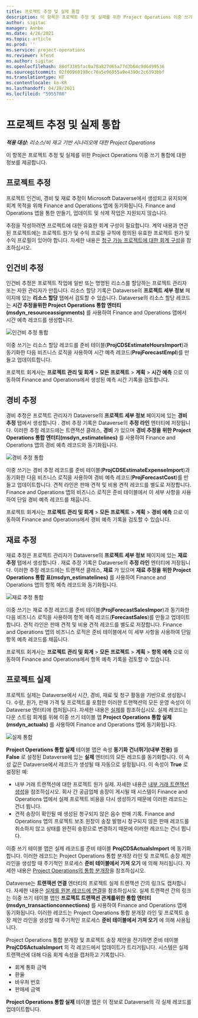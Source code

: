```yaml
---
title: 프로젝트 추정 및 실제 통합
description: 이 항목은 프로젝트 추정 및 실제를 위한 Project Operations 이중 쓰기 통합에 대한 정보를 제공합니다.
author: sigitac
manager: Annbe
ms.date: 4/26/2021
ms.topic: article
ms.prod: ''
ms.service: project-operations
ms.reviewer: kfend
ms.author: sigitac
ms.openlocfilehash: 88df3385fac0a78a827d65a77d3b04c9d6499536
ms.sourcegitcommit: 02f00960198cc78a5e96955a9e4390c2c6393bbf
ms.translationtype: HT
ms.contentlocale: ko-KR
ms.lasthandoff: 04/28/2021
ms.locfileid: "5955788"
---
```

# <a name="project-estimates-and-actuals-integration"></a>프로젝트 추정 및 실제 통합

_**적용 대상:** 리소스/비 재고 기반 시나리오에 대한 Project Operations_

이 항목은 프로젝트 추정 및 실제를 위한 Project Operations 이중 쓰기 통합에 대한 정보를 제공합니다.

## <a name="project-estimates"></a>프로젝트 추정

프로젝트 인건비, 경비 및 재료 추정이 Microsoft Dataverse에서 생성되고 유지되며 회계 목적을 위해 Finance and Operations 앱에 동기화됩니다. Finance and Operations 앱을 통한 만들기, 업데이트 및 삭제 작업은 지원되지 않습니다.

추정을 작성하려면 프로젝트에 대한 유효한 회계 구성이 필요합니다. 계약 내용과 연관된 프로젝트에는 프로젝트 원가 및 수익 프로필 규칙에 정의된 유효한 프로젝트 원가 및 수익 프로필이 있어야 합니다. 자세한 내용은 [청구 가능 프로젝트에 대한 회계 구성](../project-accounting/configure-accounting-billable-projects.md#configure-project-cost-and-revenue-profile-rules)을 참조하십시오.

## <a name="labor-estimates"></a>인건비 추정

인건비 추정은 프로젝트 작업에 일반 또는 명명된 리소스를 할당하는 프로젝트 관리자 또는 자원 관리자가 만듭니다. 리소스 할당 기록은 Dataverse의 **프로젝트 세부 정보** 페이지에 있는 **리소스 할당** 탭에서 검토할 수 있습니다. Dataverse의 리소스 할당 레코드는 **시간 추정을위한 Project Operations 통합 엔터티(msdyn\_resourceassignments)** 를 사용하여 Finance and Operations 앱에서 시간 예측 레코드를 생성합니다.

   ![인건비 추정 통합](./Media/DW4LaborEstimates.png)

이중 쓰기는 리소스 할당 레코드를 준비 테이블(**ProjCDSEstimateHoursImport**)과 동기화한 다음 비즈니스 로직을 사용하여 시간 예측 레코드(**ProjForecastEmpl**)를 만들고 업데이트합니다.

프로젝트 회계사는 **프로젝트 관리 및 회계** > **모든 프로젝트** > **계획** > **시간 예측** 으로 이동하여 Finance and Operations에서 생성된 예측 시간 기록을 검토합니다.

## <a name="expense-estimates"></a>경비 추정

경비 추정은 프로젝트 관리자가 Dataverse의 **프로젝트 세부 정보** 페이지에 있는 **경비 추정** 탭에서 생성합니다 . 경비 추정 기록은 Dataverse의 **추정 라인** 엔터티에 저장됩니다. 이러한 추정 레코드에는 트랜잭션 클래스, **경비** 가 있으며 **경비 추정을 위한 Project Operations 통합 엔터티(msdyn\_estimatelines)** 를 사용하여 Finance and Operations  앱의 경비 예측 레코드와 동기화됩니다.

   ![경비 추정 통합](./Media/DW4ExpenseEstimates.png)

이중 쓰기는 경비 추정 레코드를 준비 테이블(**ProjCDSEstimateExpenseImport**)과 동기화한 다음 비즈니스 로직을 사용하여 경비 예측 레코드(**ProjForecastCost**)를 만들고 업데이트합니다. 견적 라인은 판매 견적 및 비용 견적 레코드를 별도로 저장합니다. Finance and Operations 앱의 비즈니스 로직은 준비 테이블에서 이 세부 사항을 사용하여 단일 경비 예측 레코드를 채웁니다.

프로젝트 회계사는 **프로젝트 관리 및 회계** > **모든 프로젝트** > **계획** > **경비 예측** 으로 이동하여 Finance and Operations에서 경비 예측 기록을 검토할 수 있습니다.

## <a name="material-estimates"></a>재료 추정

재료 추정은 프로젝트 관리자가 Dataverse의 **프로젝트 세부 정보** 페이지에 있는 **재료 추정** 탭에서 생성합니다 . 재료 추정 기록은 Dataverse의 **추정 라인** 엔터티에 저장됩니다. 이러한 추정 레코드에는 트랜잭션 클래스, **재료** 가 있으며 **재료 추정을 위한 Project Operations 통합 표(msdyn\_estimatelines)** 를 사용하여 Finance and Operations  앱의 항목 예측 레코드와 동기화됩니다.

   ![재료 추정 통합](./Media/DW4MaterialEstimates.png)

이중 쓰기는 재료 추정 레코드를 준비 테이블(**ProjForecastSalesImpor**)과 동기화한 다음 비즈니스 로직을 사용하여 항목 예측 레코드(**ForecastSales**)를 만들고 업데이트합니다. 견적 라인은 판매 견적 및 비용 견적 레코드를 별도로 저장합니다. Finance and Operations 앱의 비즈니스 로직은 준비 테이블에서 이 세부 사항을 사용하여 단일 항목 예측 레코드를 채웁니다.

프로젝트 회계사는 **프로젝트 관리 및 회계** > **모든 프로젝트** > **계획** > **항목 예측** 으로 이동하여 Finance and Operations에서 항목 예측 기록을 검토할 수 있습니다.

## <a name="project-actuals"></a>프로젝트 실제

프로젝트 실제는 Dataverse에서 시간, 경비, 재료 및 청구 활동을 기반으로 생성됩니다. 수량, 원가, 판매 가격 및 프로젝트를 포함한 이러한 트랜잭션의 모든 운영 속성이 이 Dataverse 엔터티에 캡처됩니다. 자세한 내용은 [실제](../actuals/actuals-overview.md)를 참조하십시오. 실제 레코드는 다운 스트림 회계를 위해 이중 쓰기 테이블 맵 **Project Operations 통합 실제(msdyn\_actuals)** 를 사용하여 Finance and Operations 앱에 동기화됩니다.

   ![실제 통합](./Media/DW4Actuals.png)

**Project Operations 통합 실제** 테이블 맵은 속성 **동기화 건너뛰기(내부 전용)** 를 **False** 로 설정된 Dataverse에 있는 **실제** 엔터티의 모든 레코드를 동기화합니다. 이 속성 값은 Dataverse에서 레코드가 생성될 때 자동으로 설정됩니다. 이 속성이 **True** 로 설정된 예:

  - 내부 거래 트랜잭션에 대한 프로젝트 원가 실제. 자세한 내용은 [내부 거래 트랜잭션 생성](../project-accounting/create-intercompany-transactions.md)을 참조하십시오. 회사 간 공급업체 송장이 게시될 때 시스템이 Finance and Operations 앱에서 실제 프로젝트 비용을 다시 생성하기 때문에 이러한 레코드는 건너 뜁니다.
  - 견적 송장이 확인될 때 생성된 청구되지 않은 음수 판매 기록. Finance and Operations 앱의 프로젝트 보조 원장이 송장 발행시 청구되지 않은 판매 레코드를 취소하지 않고 상태를 완전히 송장으로 변경하기 때문에 이러한 레코드는 건너 뜁니다.

이중 쓰기 테이블 맵은 실제 레코드를 준비 테이블 **ProjCDSActualsImport** 에 동기화합니다. 이러한 레코드는 Project Operations 통합 분개장 라인 및 프로젝트 송장 제안 라인을 생성할 때 주기적인 프로세스 **준비 테이블에서 가져 오기** 에 의해 처리됩니다. 자세한 내용은 [Project Operations의 통합 분개장](../project-accounting/project-operations-integration-journal.md)을 참조하십시오.

Dataverse는 **트랜잭션 연결** 엔터티의 프로젝트 실제 트랜잭션 간의 링크도 캡처합니다. 자세한 내용은 [실제를 원본 레코드에 연결](../actuals/linkingactuals.md)을 참조하십시오. 실제 트랜잭션 간의 링크는 이중 쓰기 테이블 맵인 **프로젝트 트랜잭션 관계를위한 통합 엔터티(msdyn\_transactionconnections)** 를 사용하여 Finance and Operations 앱에 동기화됩니다. 이러한 레코드는 Project Operations 통합 분개장 라인 및 프로젝트 송장 제안 라인을 생성할 때 주기적인 프로세스 **준비 테이블에서 가져 오기** 에 의해 사용됩니다.

Project Operations 통합 분개장 및 프로젝트 송장 제안을 전기하면 준비 테이블 **ProjCDSActualsImport** 의 각 레코드에서 업데이트가 트리거됩니다. 시스템은 실제 트랜잭션에 대해 다음 회계 속성을 캡처하고 기록합니다.

- 회계 통화 금액
- 환율
- 바우처 번호
- 판매세 금액

**Project Operations 통합 실제** 테이블 맵은 이 정보로 Dataverse의 각 실제 레코드를 업데이트합니다.
